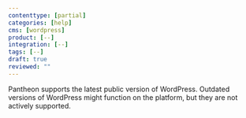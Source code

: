 ```yaml
---
contenttype: [partial]
categories: [help]
cms: [wordpress]
product: [--]
integration: [--]
tags: [--]
draft: true
reviewed: ""
---
```


Pantheon supports the latest public version of WordPress. Outdated versions of WordPress might function on the platform, but they are not actively supported.